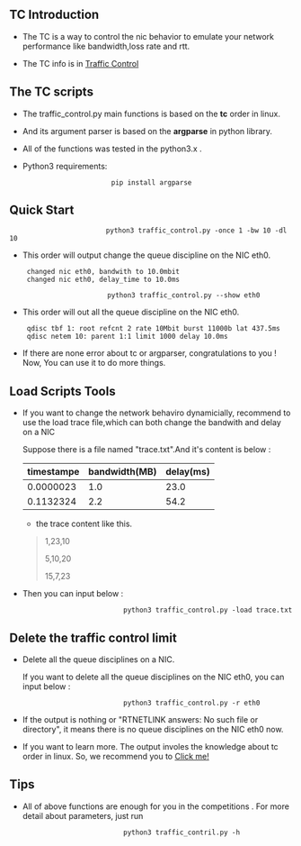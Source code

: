 
## TC Introduction

* The TC is a way to control the nic behavior to emulate your network performance like bandwidth,loss rate and rtt.

* The TC info is in [Traffic Control](https://wiki.archlinux.org/index.php/Advanced_traffic_control_(%E7%AE%80%E4%BD%93%E4%B8%AD%E6%96%87))

## The TC scripts
* The traffic_control.py main functions is based on the **tc** order in linux. 

* And its argument parser is based on the **argparse** in python library. 

* All of the functions was tested in the python3.x .

* Python3 requirements:

                            pip install argparse

## Quick Start

                            python3 traffic_control.py -once 1 -bw 10 -dl 10
                            
* This order will output change the queue discipline on the NIC eth0. 

       changed nic eth0, bandwith to 10.0mbit
       changed nic eth0, delay_time to 10.0ms

                           python3 traffic_control.py --show eth0

* This order will out all the queue discipline on the NIC eth0. 

       qdisc tbf 1: root refcnt 2 rate 10Mbit burst 11000b lat 437.5ms
       qdisc netem 10: parent 1:1 limit 1000 delay 10.0ms

* If there are none error about tc or argparser, congratulations to you ! Now, You can use it to do more things.


## Load Scripts Tools

* If you want to change the network behaviro dynamicially, recommend to use the load trace file,which can both change the bandwith and delay on a NIC 

  Suppose there is a file named "trace.txt".And it's content is below :

   |  timestampe   | bandwidth(MB)|  delay(ms)|
   |  --------     | --------     | --------  |
   |  0.0000023    |  1.0         |   23.0    |
   |  0.1132324    |  2.2         |   54.2    |  
  
  * the trace content like this.
  > 1,23,10
  >
  > 5,10,20
  >
  > 15,7,23

* Then you can input below :

                               python3 traffic_control.py -load trace.txt

## Delete the traffic control limit

* Delete all the queue disciplines on a NIC.

  If you want to delete all the queue disciplines on the NIC eth0, you can input below :

                               python3 traffic_control.py -r eth0
  >  

* If the output is nothing or "RTNETLINK answers: No such file or directory", it means there is no queue disciplines on the NIC eth0 now.


* If you want to learn more. The output involes the knowledge about tc order in linux. So, we recommend you to [Click me!](https://www.badunetworks.com/traffic-shaping-with-tc/)


## Tips

* All of above functions are enough for you in the competitions . For more detail about parameters, just run

                               python3 traffic_contril.py -h
> 
